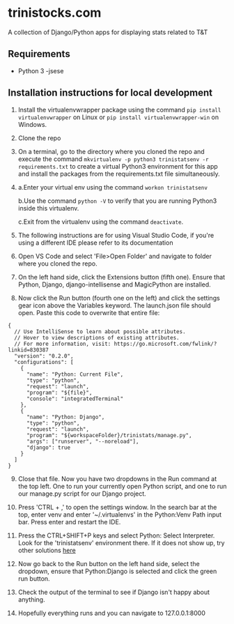 # trinistocks.com
A collection of Django/Python apps for displaying stats related to T&amp;T

## Requirements

- Python 3
-jsese

## Installation instructions for local development

1. Install the virtualenvwrapper package using the command `pip install virtualenvwrapper` on Linux or `pip install virtualenvwrapper-win` on Windows.

2. Clone the repo

3. On a terminal, go to the directory where you cloned the repo and execute the command `mkvirtualenv -p python3 trinistatsenv -r requirements.txt` to create a virtual Python3 environment for this app  and install the packages from the requirements.txt file simultaneously.

4. a.Enter your virtual env using the command `workon trinistatsenv`
   
   b.Use the command `python -V` to verify that you are running Python3 inside this virtualenv.
   
   c.Exit from the virtualenv using the command `deactivate`.

5. The following instructions are for using Visual Studio Code, if you're using a different IDE please refer to its documentation

6. Open VS Code and select 'File>Open Folder' and navigate to folder where you cloned the repo.

7. On the left hand side, click the Extensions button (fifth one). Ensure that Python, Django, django-intellisense and MagicPython are installed.

9. Now click the Run button (fourth one on the left) and click the settings gear icon above the Variables keyword. The launch.json file should open. Paste this code to overwrite that entire file:

```
{
  // Use IntelliSense to learn about possible attributes.
  // Hover to view descriptions of existing attributes.
  // For more information, visit: https://go.microsoft.com/fwlink/?linkid=830387
  "version": "0.2.0",
  "configurations": [
    {
      "name": "Python: Current File",
      "type": "python",
      "request": "launch",
      "program": "${file}",
      "console": "integratedTerminal"
    },
    {
      "name": "Python: Django",
      "type": "python",
      "request": "launch",
      "program": "${workspaceFolder}/trinistats/manage.py",
      "args": ["runserver", "--noreload"],
      "django": true
    }
  ]
}
```

9. Close that file. Now you have two dropdowns in the Run command at the top left. One to run your currently open Python script, and one to run our manage.py script for our Django project.

11. Press 'CTRL + ,' to open the settings window. In the search bar at the top, enter venv and enter '~/.virtualenvs' in the Python:Venv Path input bar. Press enter and restart the IDE.

12. Press the CTRL+SHIFT+P keys and select Python: Select Interpreter. Look for the 'trinistatsenv' environment there. If it does not show up, try other solutions [here](https://stackoverflow.com/questions/54106071/how-to-setup-virtual-environment-for-python-in-vs-code)

13. Now go back to the Run button on the left hand side, select the dropdown, ensure that Python:Django is selected and click the green run button.

14. Check the output of the terminal to see if Django isn't happy about anything.

15. Hopefully everything runs and you can navigate to 127.0.0.1:8000
